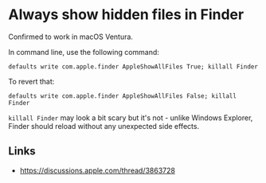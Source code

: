 # Always show hidden files in Finder

Confirmed to work in macOS Ventura.

In command line, use the following command:

```
defaults write com.apple.finder AppleShowAllFiles True; killall Finder 
```

To revert that:

```
defaults write com.apple.finder AppleShowAllFiles False; killall Finder
```

`killall Finder` may look a bit scary but it's not - unlike Windows Explorer, Finder should reload without any unexpected side effects.  

## Links

- https://discussions.apple.com/thread/3863728
